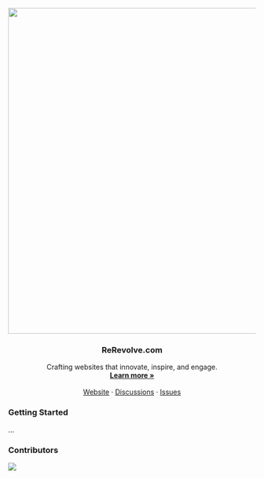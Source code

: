 <!-- PROJECT LOGO -->
<p align="center">  
    <a href="https://github.com/rerevolve/rerevolve">     
        <img width="1890" height="664" alt="R_banner_L" src="https://github.com/user-attachments/assets/a5a41b73-320e-4497-b1a9-1dec43d5e6ac" />  
    </a>  
    <h3 align="center">ReRevolve.com </h3>  
    <p align="center">    Crafting websites that innovate, inspire, and engage.    
    <br />    
    <a href="https://rerevolve.com"><strong>Learn more »</strong></a>    
    <br />    
    <br />    
    <a href="https://rerevolve.com">Website</a>    
    ·    
    <a href="https://github.com/rerevolve/rerevolve/discussions">Discussions</a>    
    ·    
    <a href="https://github.com/rerevolve/rerevolve/issues">Issues</a>      
    </p>
</p>

<!-- GETTIGN STARTED -->

### Getting Started

...

<!-- CONTRIBUTORS -->

### Contributors

<a href="https://github.com/rerevolve/rerevolve/graphs/contributors">  
    <img src="https://contrib.rocks/image?repo=rerevolve/rerevolve" />
</a>

